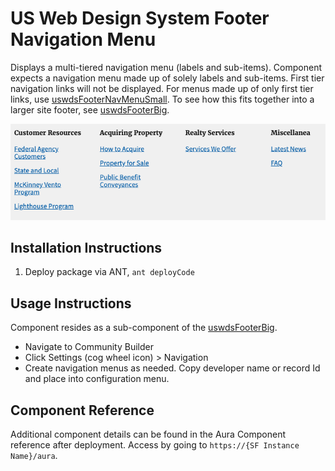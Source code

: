 # US Web Design System Footer Navigation Menu

Displays a multi-tiered navigation menu (labels and sub-items). Component expects a navigation menu made up of solely labels and sub-items. First tier navigation links will not be displayed. For menus made up of only first tier links, use [uswdsFooterNavMenuSmall](https://github.com/gsa/sf-lightning-components/tree/master/uswdsFooterNavMenuSmall). To see how this fits together into a larger site footer, see [uswdsFooterBig](https://github.com/gsa/sf-lightning-components/tree/master/uswdsFooterBig). 

![US Web Design System footer navigation menu](footerNavMenu.png)

## Installation Instructions

1. Deploy package via ANT, `ant deployCode`

## Usage Instructions

Component resides as a sub-component of the [uswdsFooterBig](https://github.com/gsa/sf-lightning-components/tree/master/uswdsFooterBig).

* Navigate to Community Builder
* Click Settings (cog wheel icon) > Navigation
* Create navigation menus as needed. Copy developer name or record Id and place into configuration menu. 

## Component Reference

Additional component details can be found in the Aura Component reference after deployment. Access by going to `https://{SF Instance Name}/aura`.
